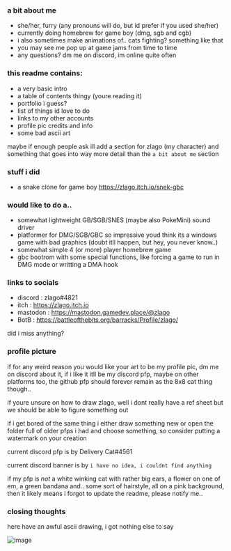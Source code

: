 ### a bit about me
- she/her, furry (any pronouns will do, but id prefer if you used she/her)
- currently doing homebrew for game boy (dmg, sgb and cgb)
- i also sometimes make animations of.. cats fighting? something like that
- you may see me pop up at game jams from time to time
- any questions? dm me on discord, im online quite often

### this readme contains:
- a very basic intro
- a table of contents thingy (youre reading it)
- portfolio i guess?
- list of things id love to do
- links to my other accounts
- profile pic credits and info
- some bad ascii art

maybe if enough people ask ill add a section for zlago (my character) and
something that goes into way more detail than the `a bit about me` section

### stuff i did
- a snake clone for game boy https://zlago.itch.io/snek-gbc

### would like to do a..
- somewhat lightweight GB/SGB/SNES (maybe also PokeMini) sound driver
- platformer for DMG/SGB/GBC so impressive youd think its a windows game with bad graphics
(doubt itll happen, but hey, you never know..)
- somewhat simple 4 (or more) player homebrew game
- gbc bootrom with some special functions, like forcing a game to run in DMG mode or writting a DMA hook

### links to socials
- discord : zlago#4821
- itch : https://zlago.itch.io
- mastodon : https://mastodon.gamedev.place/@zlago
- BotB : https://battleofthebits.org/barracks/Profile/zlago/

did i miss anything?

### profile picture
if for any weird reason you would like your art to be my profile pic, dm me
on discord about it, if i like it itll be my discord pfp, maybe on other
platforms too, the github pfp should forever remain as the 8x8 cat thing though..

if youre unsure on how to draw zlago, well i dont really
have a ref sheet but we should be able to figure something out

if i get bored of the same thing i either draw something new or open the
folder full of older pfps i had and choose something, so consider putting
a watermark on your creation

current discord pfp is by Delivery Cat#4561

current discord banner is by `i have no idea, i couldnt find anything`

if my pfp is *not* a white winking cat with rather big ears, a flower on one of em, a green bandana and.. some sort of hairstyle,
all on a pink background, then it likely means i forgot to update the readme, please notify me..

### closing thoughts

here have an awful ascii drawing, i got nothing else to say

![image](https://user-images.githubusercontent.com/104219492/198306011-3e56fb63-a50c-4592-b147-64962f64d91b.png)

<!--
dont mind this i didnt bother removing it just in case id ever like to take a look at this _wonderful cheat sheet_
**zlago/zlago** is a ✨ _special_ ✨ repository because its `README.md` (this file) appears on your GitHub profile.

Here are some ideas to get you started:

- 🔭 I’m currently working on ...
- 🌱 I’m currently learning ...
- 👯 I’m looking to collaborate on ...
- 🤔 I’m looking for help with ...
- 💬 Ask me about ...
- 📫 How to reach me: ...
- 😄 Pronouns: ...
- ⚡ Fun fact: ...
-->
